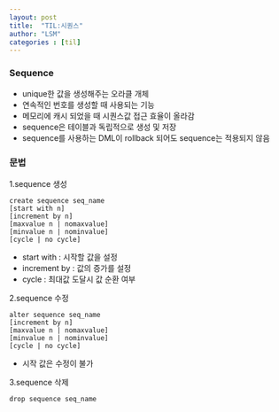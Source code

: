 ```yaml
---
layout: post
title:  "TIL:시퀀스"
author: "LSM"
categories : [til]
---
```


### Sequence
- unique한 값을 생성해주는 오라클 개체
- 연속적인 번호를 생성할 때 사용되는 기능
- 메모리에 캐시 되었을 때 시퀀스값 접근 효율이 올라감
- sequence은 테이블과 독립적으로 생성 및 저장
- sequence를 사용하는 DML이 rollback 되어도 sequence는 적용되지 않음

### 문법
1.sequence 생성
```
create sequence seq_name
[start with n]
[increment by n]
[maxvalue n | nomaxvalue]
[minvalue n | nominvalue]  
[cycle | no cycle]
```
- start with : 시작할 값을 설정
- increment by : 값의 증가를 설정
- cycle : 최대값 도달시 값 순환 여부

2.sequence 수정
```
alter sequence seq_name
[increment by n]
[maxvalue n | nomaxvalue]
[minvalue n | nominvalue]  
[cycle | no cycle]
```
- 시작 값은 수정이 불가

3.sequence 삭제
```
drop sequence seq_name
```

